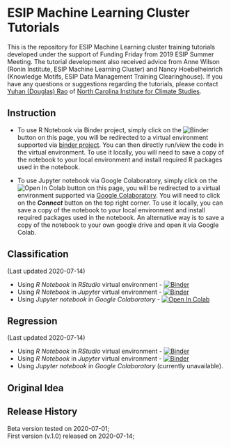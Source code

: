 # ESIP Machine Learning Cluster Tutorials  

This is the repository for ESIP Machine Learning cluster training tutorials developed under the support of Funding Friday from 2019 ESIP Summer Meeting. The tutorial development also received advice from Anne Wilson (Ronin Institute, ESIP Machine Learning Cluster) and Nancy Hoebelheinrich (Knowledge Motifs, ESIP Data Management Training Clearinghouse). If you have any questions or suggestions regarding the tutorials, please contact [Yuhan (Douglas) Rao](mailto:yuhan.rao@gmail.com) of [North Carolina Institute for Climate Studies](https://ncics.org/people/douglas-rao/).  

## Instruction  

- To use R Notebook via Binder project, simply click on the ![Binder](https://mybinder.org/badge_logo.svg) button on this page, you will be redirected to a virtual environment supported via [binder project](mybinder.org). You can then directly run/view the code in the virtual environment.  To use it locally, you will need to save a copy of the notebook to your local environment and install required R packages used in the notebook.  

- To use Jupyter notebook via Google Colaboratory, simply click on the ![Open In Colab](https://colab.research.google.com/assets/colab-badge.svg) button on this page, you will be redirected to a virtual environment supported via [Google Colaboratory](https://colab.research.google.com/notebooks/intro.ipynb#scrollTo=GJBs_flRovLc). You will need to click on the _**Connect**_ button on the top right corner. To use it locally, you can save a copy of the notebook to your local environment and install required packages used in the notebook. An alternative way is to save a copy of the notebook to your own google drive and open it via Google Colab.   

## Classification  

(Last updated 2020-07-14)

- Using *R Notebook* in *RStudio* virtual environment - [![Binder](https://mybinder.org/badge_logo.svg)](https://mybinder.org/v2/gh/geo-yrao/esip-ml-tutorials/master?urlpath=rstudio?/classification/ESIP-Machine-Learning-Tutorial-Classification.Rmd)  
- Using *R Notebook* in *Jupyter* virtual environment - [![Binder](https://mybinder.org/badge_logo.svg)](https://mybinder.org/v2/gh/geo-yrao/esip-ml-tutorials/master?filepath=classification%2FESIP-Machine-Learning-Tutorial-Classification-R.ipynb)  
- Using *Jupyter notebook* in *Google Colaboratory* - [![Open In Colab](https://colab.research.google.com/assets/colab-badge.svg)](https://colab.research.google.com/github/geo-yrao/esip-ml-tutorials/blob/master/classification/ESIP_Machine_Learning_Tutorials_Classification-Python.ipynb)

## Regression

(Last updated 2020-07-14)

- Using *R Notebook* in *RStudio* virtual environment - [![Binder](https://mybinder.org/badge_logo.svg)](https://mybinder.org/v2/gh/geo-yrao/esip-ml-tutorials/master)  
- Using *R Notebook* in *Jupyter* virtual environment - [![Binder](https://mybinder.org/badge_logo.svg)](https://mybinder.org/v2/gh/geo-yrao/esip-ml-tutorials/master)  
- Using *Jupyter notebook* in *Google Colaboratory* (currently unavailable).

## Original Idea  


## Release History  

Beta version tested on 2020-07-01;  
First version (v.1.0) released on 2020-07-14; 
